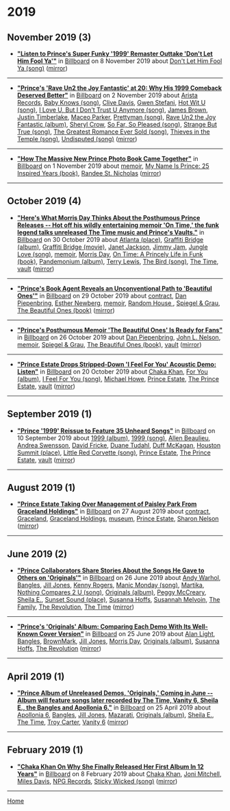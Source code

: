 # 2019

## November 2019 (3)

 - [**"Listen to Prince's Super Funky '1999' Remaster Outtake 'Don't Let Him Fool Ya'"**](https://www.billboard.com/articles/columns/pop/8543094/prince-1999-remaster-outtake-dont-let-him-fool-ya) in [Billboard](https://www.billboard.com/) on 8 November 2019 about [Don't Let Him Fool Ya (song)](../../topics/song/don-t-let-him-fool-ya/index.md) ([mirror](https://web.archive.org/web/*/https://www.billboard.com/articles/columns/pop/8543094/prince-1999-remaster-outtake-dont-let-him-fool-ya))

----

 - [**"Prince's 'Rave Un2 the Joy Fantastic' at 20: Why His 1999 Comeback Deserved Better"**](https://www.billboard.com/articles/columns/rock/8542107/prince-rave-un2-the-joy-fantastic-album) in [Billboard](https://www.billboard.com/) on 2 November 2019 about [Arista Records](../../topics/arista-records/index.md), [Baby Knows (song)](../../topics/song/baby-knows/index.md), [Clive Davis](../../topics/clive-davis/index.md), [Gwen Stefani](../../topics/gwen-stefani/index.md), [Hot Wit U (song)](../../topics/song/hot-wit-u/index.md), [I Love U, But I Don't Trust U Anymore (song)](../../topics/song/i-love-u-but-i-don-t-trust-u-anymore/index.md), [James Brown](../../topics/james-brown/index.md), [Justin Timberlake](../../topics/justin-timberlake/index.md), [Maceo Parker](../../topics/maceo-parker/index.md), [Prettyman (song)](../../topics/song/prettyman/index.md), [Rave Un2 the Joy Fantastic (album)](../../topics/album/rave-un2-the-joy-fantastic/index.md), [Sheryl Crow](../../topics/sheryl-crow/index.md), [So Far, So Pleased (song)](../../topics/song/so-far-so-pleased/index.md), [Strange But True (song)](../../topics/song/strange-but-true/index.md), [The Greatest Romance Ever Sold (song)](../../topics/song/the-greatest-romance-ever-sold/index.md), [Thieves in the Temple (song)](../../topics/song/thieves-in-the-temple/index.md), [Undisputed (song)](../../topics/song/undisputed/index.md) ([mirror](https://web.archive.org/web/*/https://www.billboard.com/articles/columns/rock/8542107/prince-rave-un2-the-joy-fantastic-album))

----

 - [**"How The Massive New Prince Photo Book Came Together"**](https://www.billboard.com/articles/news/8541575/prince-photo-book-details-randee-st-nicholas-interview) in [Billboard](https://www.billboard.com/) on 1 November 2019 about [memoir](../../topics/memoir/index.md), [My Name Is Prince: 25 Inspired Years (book)](../../topics/book/my-name-is-prince-25-inspired-years/index.md), [Randee St. Nicholas](../../topics/randee-st-nicholas/index.md) ([mirror](https://web.archive.org/web/*/https://www.billboard.com/articles/news/8541575/prince-photo-book-details-randee-st-nicholas-interview))

----

## October 2019 (4)

 - [**"Here's What Morris Day Thinks About the Posthumous Prince Releases -- Hot off his wildly entertaining memoir 'On Time,' the funk legend talks unreleased The Time music and Prince's Vaults."**](https://www.billboard.com/articles/news/8541347/morris-day-on-time-book-memoir-prince-funk) in [Billboard](https://www.billboard.com/) on 30 October 2019 about [Atlanta (place)](../../topics/place/atlanta/index.md), [Graffiti Bridge (album)](../../topics/album/graffiti-bridge/index.md), [Graffiti Bridge (movie)](../../topics/movie/graffiti-bridge/index.md), [Janet Jackson](../../topics/janet-jackson/index.md), [Jimmy Jam](../../topics/jimmy-jam/index.md), [Jungle Love (song)](../../topics/song/jungle-love/index.md), [memoir](../../topics/memoir/index.md), [Morris Day](../../topics/morris-day/index.md), [On Time: A Princely Life in Funk (book)](../../topics/book/on-time-a-princely-life-in-funk/index.md), [Pandemonium (album)](../../topics/album/pandemonium/index.md), [Terry Lewis](../../topics/terry-lewis/index.md), [The Bird (song)](../../topics/song/the-bird/index.md), [The Time](../../topics/the-time/index.md), [vault](../../topics/vault/index.md) ([mirror](https://web.archive.org/web/*/https://www.billboard.com/articles/news/8541347/morris-day-on-time-book-memoir-prince-funk))

----

 - [**"Prince's Book Agent Reveals an Unconventional Path to 'Beautiful Ones'"**](https://www.billboard.com/articles/columns/rock/8541301/prince-book-agent-talks-beautiful-ones-memoir) in [Billboard](https://www.billboard.com/) on 29 October 2019 about [contract](../../topics/contract/index.md), [Dan Piepenbring](../../topics/dan-piepenbring/index.md), [Esther Newberg](../../topics/esther-newberg/index.md), [memoir](../../topics/memoir/index.md), [Random House ](../../topics/random-house/index.md), [Spiegel & Grau](../../topics/spiegel-grau/index.md), [The Beautiful Ones (book)](../../topics/book/the-beautiful-ones/index.md) ([mirror](https://web.archive.org/web/*/https://www.billboard.com/articles/columns/rock/8541301/prince-book-agent-talks-beautiful-ones-memoir))

----

 - [**"Prince's Posthumous Memoir 'The Beautiful Ones' Is Ready for Fans"**](https://www.billboard.com/articles/news/8540792/prince-posthumous-memoir-the-beautiful-ones-is-ready-for-fans) in [Billboard](https://www.billboard.com/) on 26 October 2019 about [Dan Piepenbring](../../topics/dan-piepenbring/index.md), [John L. Nelson](../../topics/john-l-nelson/index.md), [memoir](../../topics/memoir/index.md), [Spiegel & Grau](../../topics/spiegel-grau/index.md), [The Beautiful Ones (book)](../../topics/book/the-beautiful-ones/index.md), [vault](../../topics/vault/index.md) ([mirror](https://web.archive.org/web/*/https://www.billboard.com/articles/news/8540792/prince-posthumous-memoir-the-beautiful-ones-is-ready-for-fans))

----

 - [**"Prince Estate Drops Stripped-Down 'I Feel For You' Acoustic Demo: Listen"**](https://www.billboard.com/articles/news/8533600/prince-estate-warner-records-drops-stripped-down-i-feel-for-you-acoustic-demo-listen) in [Billboard](https://www.billboard.com/) on 20 October 2019 about [Chaka Khan](../../topics/chaka-khan/index.md), [For You (album)](../../topics/album/for-you/index.md), [I Feel For You (song)](../../topics/song/i-feel-for-you/index.md), [Michael Howe](../../topics/michael-howe/index.md), [Prince Estate](../../topics/prince-estate/index.md), [The Prince Estate](../../topics/the-prince-estate/index.md), [vault](../../topics/vault/index.md) ([mirror](https://web.archive.org/web/*/https://www.billboard.com/articles/news/8533600/prince-estate-warner-records-drops-stripped-down-i-feel-for-you-acoustic-demo-listen))

----

## September 2019 (1)

 - [**"Prince '1999' Reissue to Feature 35 Unheard Songs"**](https://www.billboard.com/articles/news/8529630/prince-1999-reissue) in [Billboard](https://www.billboard.com/) on 10 September 2019 about [1999 (album)](../../topics/album/1999/index.md), [1999 (song)](../../topics/song/1999/index.md), [Allen Beaulieu](../../topics/allen-beaulieu/index.md), [Andrea Swensson](../../topics/andrea-swensson/index.md), [David Fricke](../../topics/david-fricke/index.md), [Duane Tudahl](../../topics/duane-tudahl/index.md), [Duff McKagan](../../topics/duff-mckagan/index.md), [Houston Summit (place)](../../topics/place/houston-summit/index.md), [Little Red Corvette (song)](../../topics/song/little-red-corvette/index.md), [Prince Estate](../../topics/prince-estate/index.md), [The Prince Estate](../../topics/the-prince-estate/index.md), [vault](../../topics/vault/index.md) ([mirror](https://web.archive.org/web/*/https://www.billboard.com/articles/news/8529630/prince-1999-reissue))

----

## August 2019 (1)

 - [**"Prince Estate Taking Over Management of Paisley Park From Graceland Holdings"**](https://www.billboard.com/articles/business/8528477/prince-estate-paisley-park-management-graceland) in [Billboard](https://www.billboard.com/) on 27 August 2019 about [contract](../../topics/contract/index.md), [Graceland](../../topics/graceland/index.md), [Graceland Holdings](../../topics/graceland-holdings/index.md), [museum](../../topics/museum/index.md), [Prince Estate](../../topics/prince-estate/index.md), [Sharon Nelson](../../topics/sharon-nelson/index.md) ([mirror](https://web.archive.org/web/*/https://www.billboard.com/articles/business/8528477/prince-estate-paisley-park-management-graceland))

----

## June 2019 (2)

 - [**"Prince Collaborators Share Stories About the Songs He Gave to Others on 'Originals'"**](https://www.billboard.com/articles/news/8517755/prince-collaborators-originals) in [Billboard](https://www.billboard.com/) on 26 June 2019 about [Andy Warhol](../../topics/andy-warhol/index.md), [Bangles](../../topics/bangles/index.md), [Jill Jones](../../topics/jill-jones/index.md), [Kenny Rogers](../../topics/kenny-rogers/index.md), [Manic Monday (song)](../../topics/song/manic-monday/index.md), [Martika](../../topics/martika/index.md), [Nothing Compares 2 U (song)](../../topics/song/nothing-compares-2-u/index.md), [Originals (album)](../../topics/album/originals/index.md), [Peggy McCreary](../../topics/peggy-mccreary/index.md), [Sheila E.](../../topics/sheila-e/index.md), [Sunset Sound (place)](../../topics/place/sunset-sound/index.md), [Susanna Hoffs](../../topics/susanna-hoffs/index.md), [Susannah Melvoin](../../topics/susannah-melvoin/index.md), [The Family](../../topics/the-family/index.md), [The Revolution](../../topics/the-revolution/index.md), [The Time](../../topics/the-time/index.md) ([mirror](https://web.archive.org/web/*/https://www.billboard.com/articles/news/8517755/prince-collaborators-originals))

----

 - [**"Prince's 'Originals' Album: Comparing Each Demo With Its Well-Known Cover Version"**](https://www.billboard.com/articles/news/8517576/prince-originals-album-covers) in [Billboard](https://www.billboard.com/) on 25 June 2019 about [Alan Light](../../topics/alan-light/index.md), [Bangles](../../topics/bangles/index.md), [BrownMark](../../topics/brownmark/index.md), [Jill Jones](../../topics/jill-jones/index.md), [Morris Day](../../topics/morris-day/index.md), [Originals (album)](../../topics/album/originals/index.md), [Susanna Hoffs](../../topics/susanna-hoffs/index.md), [The Revolution](../../topics/the-revolution/index.md) ([mirror](https://web.archive.org/web/*/https://www.billboard.com/articles/news/8517576/prince-originals-album-covers))

----

## April 2019 (1)

 - [**"Prince Album of Unreleased Demos, 'Originals,' Coming in June -- Album will feature songs later recorded by The Time, Vanity 6, Sheila E., the Bangles and Apollonia 6."**](https://www.billboard.com/articles/columns/rock/8508690/prince-album-unreleased-demos-originals) in [Billboard](https://www.billboard.com/) on 25 April 2019 about [Apollonia 6](../../topics/apollonia-6/index.md), [Bangles](../../topics/bangles/index.md), [Jill Jones](../../topics/jill-jones/index.md), [Mazarati](../../topics/mazarati/index.md), [Originals (album)](../../topics/album/originals/index.md), [Sheila E.](../../topics/sheila-e/index.md), [The Time](../../topics/the-time/index.md), [Troy Carter](../../topics/troy-carter/index.md), [Vanity 6](../../topics/vanity-6/index.md) ([mirror](https://web.archive.org/web/*/https://www.billboard.com/articles/columns/rock/8508690/prince-album-unreleased-demos-originals))

----

## February 2019 (1)

 - [**"Chaka Khan On Why She Finally Released Her First Album In 12 Years"**](https://www.billboard.com/articles/news/8496614/chaka-khan-hello-happiness-interview) in [Billboard](https://www.billboard.com/) on 8 February 2019 about [Chaka Khan](../../topics/chaka-khan/index.md), [Joni Mitchell](../../topics/joni-mitchell/index.md), [Miles Davis](../../topics/miles-davis/index.md), [NPG Records](../../topics/npg-records/index.md), [Sticky Wicked (song)](../../topics/song/sticky-wicked/index.md) ([mirror](https://web.archive.org/web/*/https://www.billboard.com/articles/news/8496614/chaka-khan-hello-happiness-interview))

----

[Home](../)
